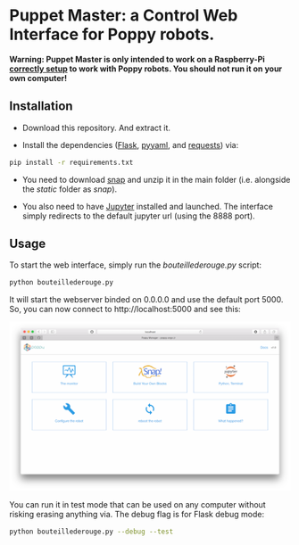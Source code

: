 # Puppet Master: a Control Web Interface for Poppy robots.

**Warning: Puppet Master is only intended to work on a Raspberry-Pi [correctly setup](TODO) to work with Poppy robots. You should not run it on your own computer!**

## Installation

* Download this repository. And extract it.

* Install the dependencies ([Flask](http://flask.pocoo.org), [pyyaml](https://bitbucket.org/xi/pyyaml), and [requests](http://docs.python-requests.org/en/master/)) via:

```bash
pip install -r requirements.txt
```

* You need to download [snap](http://snap.berkeley.edu) and unzip it in the main folder (i.e. alongside the *static* folder as *snap*).

* You also need to have [Jupyter](http://jupyter.org) installed and launched. The interface simply redirects to the default jupyter url (using the 8888 port).

## Usage

To start the web interface, simply run the *bouteillederouge.py* script:

```bash
python bouteillederouge.py
```

It will start the webserver binded on 0.0.0.0 and use the default port 5000. So, you can now connect to http://localhost:5000 and see this:

![Homepage of the Web Interface](homepage-snapshot.png)

You can run it in test mode that can be used on any computer without risking erasing anything via. The debug flag is for Flask debug mode:

```bash
python bouteillederouge.py --debug --test
```

